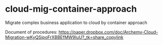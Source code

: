 # cloud-mig-container-approach
Migrate complex business application to cloud by container approach

Document of procedures:
https://paper.dropbox.com/doc/Archemy-Cloud-Migration-wKyQSipoFrXBBEfMW9IuU?_tk=share_copylink

